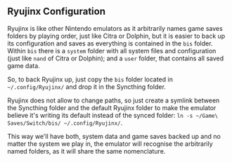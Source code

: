 ## Ryujinx Configuration

Ryujinx is like other Nintendo emulators as it arbitrarily names game saves folders by playing order, just like Citra or Dolphin, but it is easier to back up its configuration and saves as everything is contained in the ```bis``` folder. Within ```bis``` there is a ```system``` folder with all system files and configuration (just like ```nand``` of Citra or Dolphin); and a ```user``` folder, that contains all saved game data.

So, to back Ryujinx up, just copy the ```bis``` folder located in ```~/.config/Ryujinx/``` and drop it in the Syncthing folder. 

Ryujinx does not allow to change paths, so just create a symlink between the Syncthing folder and the default Ryujinx folder to make the emulator believe it's writing its default instead of the synced folder: ```ln -s ~/Game\ Saves/Switch/bis/ ~/.config/Ryujinx/```.

This way we'll have both, system data and game saves backed up and no matter the system we play in, the emulator will recognise the arbitrarily named folders, as it will share the same nomenclature. 
